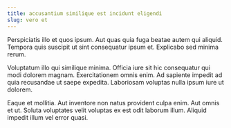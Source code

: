 ```yaml
---
title: accusantium similique est incidunt eligendi
slug: vero et
---
```


Perspiciatis illo et quos ipsum. Aut quas quia fuga beatae autem qui aliquid. Tempora quis suscipit ut sint consequatur ipsum et. Explicabo sed minima rerum.

Voluptatum illo qui similique minima. Officia iure sit hic consequatur qui modi dolorem magnam. Exercitationem omnis enim. Ad sapiente impedit ad quia recusandae ut saepe expedita. Laboriosam voluptas nulla ipsum iure ut dolorem.

Eaque et mollitia. Aut inventore non natus provident culpa enim. Aut omnis et ut. Soluta voluptates velit voluptas ex est odit laborum illum. Aliquid impedit illum vel error quasi.
